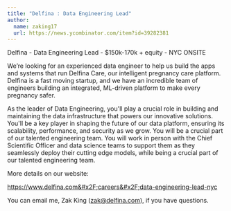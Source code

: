 ```yaml
---
title: "Delfina : Data Engineering Lead"
author:
  name: zaking17
  url: https://news.ycombinator.com/item?id=39282381
---
```

Delfina - Data Engineering Lead - $150k-170k + equity - NYC ONSITE

We’re looking for an experienced data engineer to help us build the apps and systems that run Delfina Care, our intelligent pregnancy care platform. Delfina is a fast moving startup, and we have an incredible team of engineers building an integrated, ML-driven platform to make every pregnancy safer.

As the leader of Data Engineering, you&#x27;ll play a crucial role in building and maintaining the data infrastructure that powers our innovative solutions. You&#x27;ll be a key player in shaping the future of our data platform, ensuring its scalability, performance, and security as we grow. You will be a crucial part of our talented engineering team.  You will work in person with the Chief Scientific Officer and data science teams to support them as they seamlessly deploy their cutting edge models, while being a crucial part of our talented engineering team.

More details on our website:

<a href="https:&#x2F;&#x2F;www.delfina.com&#x2F;careers&#x2F;data-engineering-lead-nyc" rel="nofollow">https:&#x2F;&#x2F;www.delfina.com&#x2F;careers&#x2F;data-engineering-lead-nyc</a>

You can email me, Zak King (zak@delfina.com), if you have questions.
